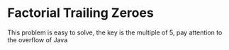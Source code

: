 # Factorial Trailing Zeroes
This problem is easy to solve, the key is the multiple of 5, pay attention to the overflow of Java